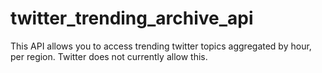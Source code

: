 # twitter_trending_archive_api
This API allows you to access trending twitter topics aggregated by hour, per region. Twitter does not currently allow this. 
